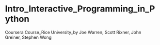 # Intro_Interactive_Programming_in_Python
Coursera Course_Rice University_by Joe Warren, Scott Rixner, John Greiner, Stephen Wong
